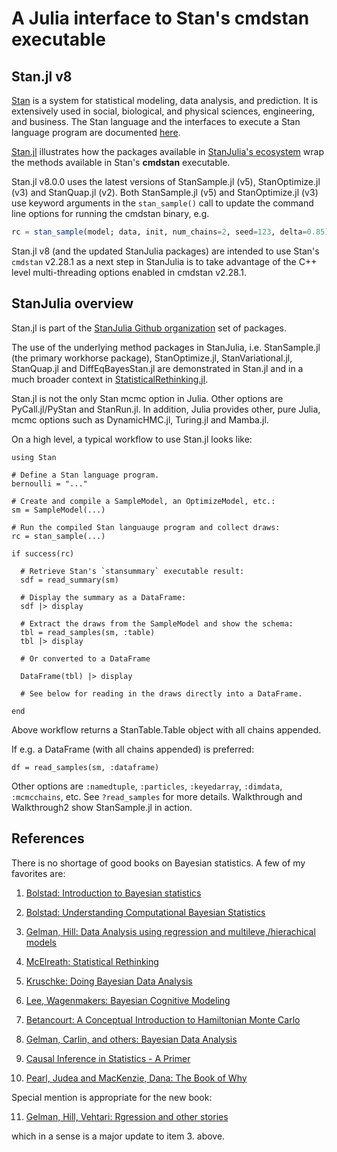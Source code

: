 # A Julia interface to Stan's cmdstan executable

## Stan.jl v8

[Stan](https://github.com/stan-dev/stan) is a system for statistical modeling, data analysis, and prediction. It is extensively used in social, biological, and physical sciences, engineering, and business. The Stan language and the interfaces to execute a Stan language program are documented [here](http://mc-stan.org/documentation/).

[Stan.jl](https://github.com/StanJulia/Stan.jl) illustrates how the packages available in [StanJulia's ecosystem](https://github.com/StanJulia) wrap the methods available in Stan's **cmdstan** executable.

Stan.jl v8.0.0 uses the latest versions of StanSample.jl (v5), StanOptimize.jl (v3) and StanQuap.jl (v2). Both StanSample.jl (v5) and StanOptimize.jl (v3) use keyword arguments in the `stan_sample()` call to update the command line options for running the cmdstan binary, e.g.
```Julia
rc = stan_sample(model; data, init, num_chains=2, seed=123, delta=0.85)
```

Stan.jl v8 (and the updated StanJulia packages) are intended to use Stan's `cmdstan` v2.28.1 as a next step in StanJulia is to take advantage of the C++ level multi-threading options enabled in cmdstan v2.28.1.

## StanJulia overview

Stan.jl is part of the [StanJulia Github organization](https://github.com/StanJulia) set of packages.

The use of the underlying method packages in StanJulia, i.e. StanSample.jl (the primary workhorse package), StanOptimize.jl, StanVariational.jl, StanQuap.jl and DiffEqBayesStan.jl are demonstrated in Stan.jl and in a much broader context in [StatisticalRethinking.jl](https://github.com/StatisticalRethinkingJulia).

Stan.jl is not the only Stan mcmc option in Julia. Other options are PyCall.jl/PyStan and StanRun.jl. In addition, Julia provides other, pure Julia, mcmc options such as DynamicHMC.jl, Turing.jl and Mamba.jl.

On a high level, a typical workflow to use Stan.jl looks like:

```
using Stan

# Define a Stan language program.
bernoulli = "..."

# Create and compile a SampleModel, an OptimizeModel, etc.:
sm = SampleModel(...)

# Run the compiled Stan languauge program and collect draws:
rc = stan_sample(...)

if success(rc)

  # Retrieve Stan's `stansummary` executable result:
  sdf = read_summary(sm)

  # Display the summary as a DataFrame:
  sdf |> display

  # Extract the draws from the SampleModel and show the schema:
  tbl = read_samples(sm, :table)
  tbl |> display

  # Or converted to a DataFrame

  DataFrame(tbl) |> display

  # See below for reading in the draws directly into a DataFrame.

end
```
Above workflow returns a StanTable.Table object with all chains appended. 

If e.g. a DataFrame (with all chains appended) is preferred:
```
df = read_samples(sm, :dataframe)
```
Other options are `:namedtuple`, `:particles`, `:keyedarray`, `:dimdata`, `:mcmcchains`, etc. See `?read_samples` for more details. Walkthrough and Walkthrough2 show StanSample.jl in action.

## References

There is no shortage of good books on Bayesian statistics. A few of my favorites are:

1. [Bolstad: Introduction to Bayesian statistics](http://www.wiley.com/WileyCDA/WileyTitle/productCd-1118593227.html)

2. [Bolstad: Understanding Computational Bayesian Statistics](http://www.wiley.com/WileyCDA/WileyTitle/productCd-0470046090.html)

3. [Gelman, Hill: Data Analysis using regression and multileve,/hierachical models](http://www.stat.columbia.edu/~gelman/arm/)

4. [McElreath: Statistical Rethinking](http://xcelab.net/rm/statistical-rethinking/)

5. [Kruschke: Doing Bayesian Data Analysis](https://sites.google.com/site/doingbayesiandataanalysis/what-s-new-in-2nd-ed)

6. [Lee, Wagenmakers: Bayesian Cognitive Modeling](https://www.cambridge.org/us/academic/subjects/psychology/psychology-research-methods-and-statistics/bayesian-cognitive-modeling-practical-course?format=PB&isbn=9781107603578)

7. [Betancourt: A Conceptual Introduction to Hamiltonian Monte Carlo](https://arxiv.org/abs/1701.02434)

8. [Gelman, Carlin, and others: Bayesian Data Analysis](http://www.stat.columbia.edu/~gelman/book/)

9. [Causal Inference in Statistics - A Primer](https://www.wiley.com/en-us/Causal+Inference+in+Statistics%3A+A+Primer-p-9781119186847)

10. [Pearl, Judea and MacKenzie, Dana: The Book of Why](https://www.basicbooks.com/titles/judea-pearl/the-book-of-why/9780465097616/)

Special mention is appropriate for the new book:

11. [Gelman, Hill, Vehtari: Rgression and other stories](https://www.cambridge.org/highereducation/books/regression-and-other-stories/DD20DD6C9057118581076E54E40C372C#overview)

which in a sense is a major update to item 3. above.